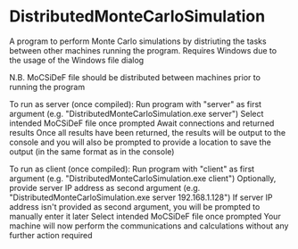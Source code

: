 # DistributedMonteCarloSimulation
A program to perform Monte Carlo simulations by distriuting the tasks between other machines running the program. Requires Windows due to the usage of the Windows file dialog

N.B. MoCSiDeF file should be distributed between machines prior to running the program

To run as server (once compiled):
  Run program with "server" as first argument (e.g. "DistributedMonteCarloSimulation.exe server")
  Select intended MoCSiDeF file once prompted
  Await connections and returned results
  Once all results have been returned, the results will be output to the console and you will also be prompted to provide a location to save the output (in the same format as in the console)

To run as client (once compiled):
  Run program with "client" as first argument (e.g. "DistributedMonteCarloSimulation.exe client")
  Optionally, provide server IP address as second argument (e.g. "DistributedMonteCarloSimulation.exe server 192.168.1.128")
    If server IP address isn't provided as second argument, you will be prompted to manually enter it later
  Select intended MoCSiDeF file once prompted
  Your machine will now perform the communications and calculations without any further action required
